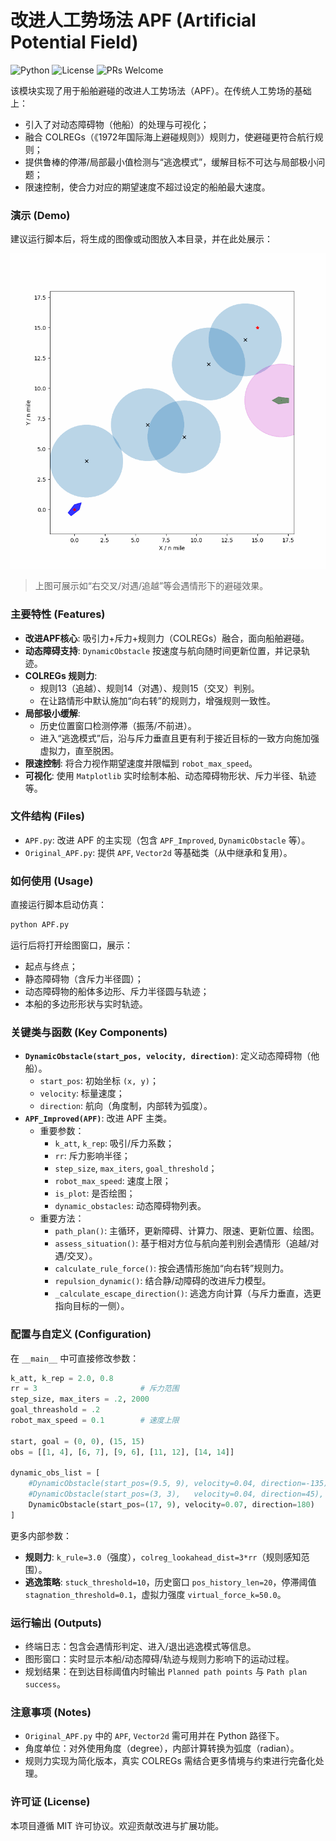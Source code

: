 # 改进人工势场法 APF (Artificial Potential Field)

![Python](https://img.shields.io/badge/Python-3.8+-blue.svg)
![License](https://img.shields.io/badge/License-MIT-green.svg)
![PRs Welcome](https://img.shields.io/badge/PRs-welcome-brightgreen.svg)

该模块实现了用于船舶避碰的改进人工势场法（APF）。在传统人工势场的基础上：
- 引入了对动态障碍物（他船）的处理与可视化；
- 融合 COLREGs（《1972年国际海上避碰规则》）规则力，使避碰更符合航行规则；
- 提供鲁棒的停滞/局部最小值检测与“逃逸模式”，缓解目标不可达与局部极小问题；
- 限速控制，使合力对应的期望速度不超过设定的船舶最大速度。

### 演示 (Demo)

建议运行脚本后，将生成的图像或动图放入本目录，并在此处展示：

![demo_placeholder](./demo.gif)

> 上图可展示如“右交叉/对遇/追越”等会遇情形下的避碰效果。

### 主要特性 (Features)

- **改进APF核心**: 吸引力+斥力+规则力（COLREGs）融合，面向船舶避碰。
- **动态障碍支持**: `DynamicObstacle` 按速度与航向随时间更新位置，并记录轨迹。
- **COLREGs 规则力**: 
  - 规则13（追越）、规则14（对遇）、规则15（交叉）判别。
  - 在让路情形中默认施加“向右转”的规则力，增强规则一致性。
- **局部极小缓解**: 
  - 历史位置窗口检测停滞（振荡/不前进）。
  - 进入“逃逸模式”后，沿与斥力垂直且更有利于接近目标的一致方向施加强虚拟力，直至脱困。
- **限速控制**: 将合力视作期望速度并限幅到 `robot_max_speed`。
- **可视化**: 使用 `Matplotlib` 实时绘制本船、动态障碍物形状、斥力半径、轨迹等。

### 文件结构 (Files)

- `APF.py`: 改进 APF 的主实现（包含 `APF_Improved`, `DynamicObstacle` 等）。
- `Original_APF.py`: 提供 `APF`, `Vector2d` 等基础类（从中继承和复用）。

### 如何使用 (Usage)

直接运行脚本启动仿真：

```bash
python APF.py
```

运行后将打开绘图窗口，展示：
- 起点与终点；
- 静态障碍物（含斥力半径圆）；
- 动态障碍物的船体多边形、斥力半径圆与轨迹；
- 本船的多边形形状与实时轨迹。

### 关键类与函数 (Key Components)

- **`DynamicObstacle(start_pos, velocity, direction)`**: 定义动态障碍物（他船）。
  - `start_pos`: 初始坐标 `(x, y)`；
  - `velocity`: 标量速度；
  - `direction`: 航向（角度制，内部转为弧度）。
- **`APF_Improved(APF)`**: 改进 APF 主类。
  - 重要参数：
    - `k_att`, `k_rep`: 吸引/斥力系数；
    - `rr`: 斥力影响半径；
    - `step_size`, `max_iters`, `goal_threshold`；
    - `robot_max_speed`: 速度上限；
    - `is_plot`: 是否绘图；
    - `dynamic_obstacles`: 动态障碍物列表。
  - 重要方法：
    - `path_plan()`: 主循环，更新障碍、计算力、限速、更新位置、绘图。
    - `assess_situation()`: 基于相对方位与航向差判别会遇情形（追越/对遇/交叉）。
    - `calculate_rule_force()`: 按会遇情形施加“向右转”规则力。
    - `repulsion_dynamic()`: 结合静/动障碍的改进斥力模型。
    - `_calculate_escape_direction()`: 逃逸方向计算（与斥力垂直，选更指向目标的一侧）。

### 配置与自定义 (Configuration)

在 `__main__` 中可直接修改参数：

```python
k_att, k_rep = 2.0, 0.8
rr = 3                       # 斥力范围
step_size, max_iters = .2, 2000
goal_threashold = .2
robot_max_speed = 0.1        # 速度上限

start, goal = (0, 0), (15, 15)
obs = [[1, 4], [6, 7], [9, 6], [11, 12], [14, 14]]

dynamic_obs_list = [
    #DynamicObstacle(start_pos=(9.5, 9), velocity=0.04, direction=-135),   # 对遇示例
    #DynamicObstacle(start_pos=(3, 3),   velocity=0.04, direction=45),     # 追越示例
    DynamicObstacle(start_pos=(17, 9), velocity=0.07, direction=180)       # 右交叉示例
]
```

更多内部参数：
- **规则力**: `k_rule=3.0`（强度），`colreg_lookahead_dist=3*rr`（规则感知范围）。
- **逃逸策略**: `stuck_threshold=10`，历史窗口 `pos_history_len=20`，停滞阈值 `stagnation_threshold=0.1`，虚拟力强度 `virtual_force_k=50.0`。

### 运行输出 (Outputs)

- 终端日志：包含会遇情形判定、进入/退出逃逸模式等信息。
- 图形窗口：实时显示本船/动态障碍/轨迹与规则力影响下的运动过程。
- 规划结果：在到达目标阈值内时输出 `Planned path points` 与 `Path plan success`。

### 注意事项 (Notes)

- `Original_APF.py` 中的 `APF`, `Vector2d` 需可用并在 Python 路径下。
- 角度单位：对外使用角度（degree），内部计算转换为弧度（radian）。
- 规则力实现为简化版本，真实 COLREGs 需结合更多情境与约束进行完备化处理。

### 许可证 (License)

本项目遵循 MIT 许可协议。欢迎贡献改进与扩展功能。 